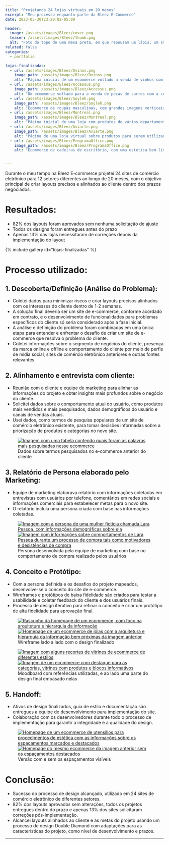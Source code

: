 ```yaml
---
title: "Projetando 24 lojas virtuais em 20 meses"
excerpt: "Meu processo enquanto parte da Bleez E-Commerce"
date: 2023-05-30T23:20:02-05:00

header:
  image: /assets/images/Bleez/cover.png
  teaser: /assets/images/Bleez/thumb.png
  alt: "Foto do topo de uma mesa preta, em que repousam um lápis, um smartphone, uma borracha e vários post-its com rascunhos"
related: false
categories:
  - portfolio

lojas-finalizadas:
  - url: /assets/images/Bleez/Dvinos.png
    image_path: /assets/images/Bleez/Dvinos.png
    alt: "Página inicial de um ecommerce voltado a venda de vinhos com predominância da cor vermelha nas imagens e na interface"
  - url: /assets/images/Bleez/Accessus.png
    image_path: /assets/images/Bleez/Accessus.png
    alt: "Um ecommerce voltado para a venda de peças de carros com a cor branca na interface e preta nas imagens, destacando a elegância dos modelos de carros "
  - url: /assets/images/Bleez/Soyleh.png
    image_path: /assets/images/Bleez/Soyleh.png
    alt: "Ecommerce de roupas masculinas, com grandes imagens verticais e banners com fundo de praia"
  - url: /assets/images/Bleez/Montreal.png
    image_path: /assets/images/Bleez/Montreal.png
    alt: "Página inicial de uma loja com produtos de vários departamentos diferentes. As cores de destaque são azul e vermelho, e os banners da página possuem imagens de nuvens junto aos nomes dos departamentos"
  - url: /assets/images/Bleez/Aviarte.png
    image_path: /assets/images/Bleez/Aviarte.png
    alt: "Página de uma loja virtual sobre produtos para serem utilizados decorações de festas, com várias fotos de festas de diversos tipos e pequenos detalhes com bordas adornadas espalhadas ao longo do site"
  - url: /assets/images/Bleez/ProgramaOffice.png
    image_path: /assets/images/Bleez/ProgramaOffice.png
    alt: "Ecommerce de cadeiras de escritório, com uma estética bem limpa e elementos com bastante espaço vazio em branco ao redor e várias fotos de ambientes formais em uma loja"


---
```


Durante o meu tempo na Bleez E-commerce projetei 24 sites de comércio eletrônico para 12 setores diferentes ao longo de 20 meses, com o objetivo principal de criar layouts precisos e alinhados ao cliente dentro dos prazos negociados.

# Resultados:
- 82% dos layouts foram aprovados sem nenhuma solicitação de ajuste
- Todos os designs foram entregues antes do prazo
- Apenas 13% das lojas necessitaram de correções depois da implementação do layout

{% include gallery id="lojas-finalizadas" %}

# Processo utilizado:

## 1. Descoberta/Definição (Análise do Problema):
  - Coletei dados para minimizar riscos e criar layouts precisos alinhados com os interesses do cliente dentro de 1-2 semanas.
  - A solução final deveria ser um site de e-commerce, conforme acordado em contrato, e o desenvolvimento de funcionalidades para problemas específicos do cliente só seria considerado após a fase inicial.
  - A análise e definição do problema foram combinadas em uma única etapa para entender e enfrentar o desafio de criar um site de e-commerce que resolva o problema do cliente.
  - Coletei informações sobre o segmento de negócios do cliente, presença da marca online e offline e comportamento do cliente por meio de perfis de mídia social, sites de comércio eletrônico anteriores e outras fontes relevantes.

## 2. Alinhamento e entrevista com cliente:
  - Reunião com o cliente e equipe de marketing para alinhar as informações do projeto e obter insights mais profundos sobre o negócio do cliente.
  - Solicitei dados sobre o comportamento atual do usuário, como produtos mais vendidos e mais pesquisados, dados demográficos do usuário e canais de vendas atuais.
  - Usei dados, como termos de pesquisa populares de um site de comércio eletrônico existente, para tomar decisões informadas sobre a priorização de produtos e categorias no novo site.

  <figure>
  	<a href="/assets/images/Bleez/dados-filtro.png"><img src="/assets/images/Bleez/dados-filtro.png" alt="Imagem com uma tabela contendo quais foram as palavras mais pesquisadas nesse ecommerce"></a>
  	<figcaption>Dados sobre termos pesquisados no e-commerce anterior do cliente</figcaption>
  </figure>

## 3. Relatório de Persona elaborado pelo Marketing:
  - Equipe de marketing elaborava relatório com informações coletadas em entrevistas com usuários por telefone, comentários em redes sociais e informações comerciais para estabelecer metas para o novo site.
  - O relatório incluía uma persona criada com base nas informações coletadas.

  <figure class="half">
      <a href="/assets/images/Bleez/persona1.png"><img src="/assets/images/Bleez/persona1.png" alt="Imagem com a persona de uma mulher fictícia chamada Lara Pessoa, com informações demográficas sobre ela"></a>
      <a href="/assets/images/Bleez/persona2.png"><img src="/assets/images/Bleez/persona2.png" alt="Imagem com informações sobre comportamentos de Lara Pessoa durante um processo de compra tais como motivadores e desistências de compra"></a>
      <figcaption>Persona desenvolvida pela equipe de marketing com base no comportamento de compra realizado pelos usuários</figcaption>
  </figure>

## 4. Conceito e Protótipo:
  - Com a persona definida e os desafios do projeto mapeados, desenvolve-se o conceito do site de e-commerce.
  - Wireframes e protótipos de baixa fidelidade são criados para testar a usabilidade e coletar feedback do cliente e dos usuários finais.
  - Processo de design iterativo para refinar o conceito e criar um protótipo de alta fidelidade para aprovação final.

  <figure class="half">
      <a href="/assets/images/Bleez/wire1.png"><img src="/assets/images/Bleez/wire1.png" alt="Rascunho da homepage de um ecommerce, com foco na arquitetura e hierarquia da informação"></a>
      <a href="/assets/images/Bleez/wire2.png"><img src="/assets/images/Bleez/wire2.png" alt="Homepage de um ecommerce de jóias com a arquitetura e hierarquia da informação bem próximas da imagem anterior"></a>
      <figcaption>Wireframe lado a lado com o design finalizado</figcaption>
  </figure>

  <figure class="half">
      <a href="/assets/images/Bleez/referências2.png"><img src="/assets/images/Bleez/referências2.png" alt="Imagem com alguns recortes de vitrines de ecommerce de diferentes estilos"></a>
      <a href="/assets/images/Bleez/referências3.png"><img src="/assets/images/Bleez/referências3.png" alt="Imagem de um ecommerce com destaque para as categorias, vitrines com produtos e blocos informativos"></a>
      <figcaption>Moodboard com referências utilizadas, e ao lado uma parte do design final embasado nelas</figcaption>
  </figure>

## 5. Handoff:
  - Ativos de design finalizados, guia de estilo e documentação são entregues à equipe de desenvolvimento para implementação do site.
  - Colaboração com os desenvolvedores durante todo o processo de implementação para garantir a integridade e a qualidade do design.

  <figure class="half">
      <a href="/assets/images/Bleez/handoff1.png"><img src="/assets/images/Bleez/handoff1.png" alt="Homepage de um ecommerce de utensílios para procedimentos de estética com as informações sobre os espaçamentos marcados e destacados"></a>
      <a href="/assets/images/Bleez/handoff2.png"><img src="/assets/images/Bleez/handoff2.png" alt="Homepage do mesmo ecommerce da imagem anterior sem os espaçamentos destacados"></a>
      <figcaption>Versão com e sem os espaçamentos visíveis</figcaption>
  </figure>

# Conclusão:
  - Sucesso do processo de design alcançado, utilizado em 24 sites de comércio eletrônico de diferentes setores.
  - 82% dos layouts aprovados sem alterações, todos os projetos entregues dentro do prazo e apenas 13% dos sites solicitaram correções pós-implementação.
  - Alcancei layouts alinhados ao cliente e as metas do projeto usando um processo de design Double Diamond com adaptações para as características do projeto, como nível de desenvolvimento e prazos.

---
